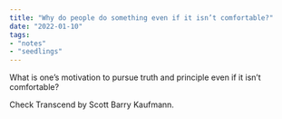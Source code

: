 ```yaml
---
title: "Why do people do something even if it isn’t comfortable?"
date: "2022-01-10"
tags:
- "notes"
- "seedlings"
---
```


What is one’s motivation to pursue truth and principle even if it isn’t comfortable?

Check Transcend by Scott Barry Kaufmann.